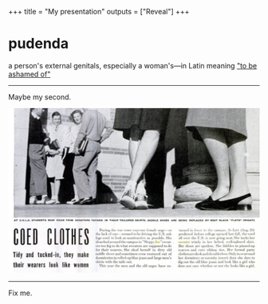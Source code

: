 +++
title = "My presentation"
outputs = ["Reveal"]
+++

# pudenda

a person's external genitals, especially a woman's—in Latin meaning ["to be ashamed of"](https://www.nytimes.com/2020/10/26/us/childbirth-bodies-stigma-incontinence.html)

---

Maybe my second.

![Tidy and tucked-in, they make their wearers look like women.](./images/life_mag_cardigan.png)

---

Fix me.
